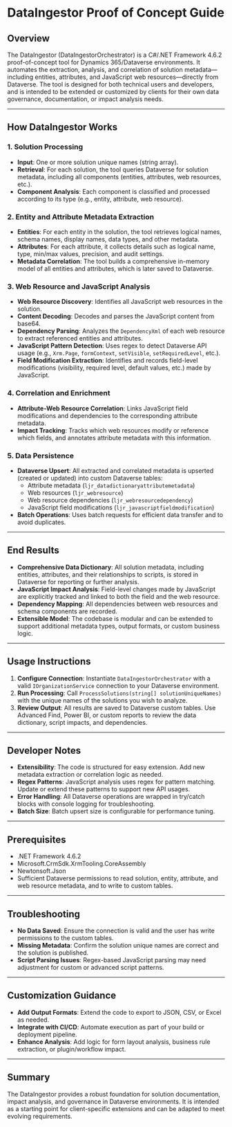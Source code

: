 # DataIngestor Proof of Concept Guide

## Overview

The DataIngestor (DataIngestorOrchestrator) is a C#/.NET Framework 4.6.2 proof-of-concept tool for Dynamics 365/Dataverse environments. It automates the extraction, analysis, and correlation of solution metadata—including entities, attributes, and JavaScript web resources—directly from Dataverse. The tool is designed for both technical users and developers, and is intended to be extended or customized by clients for their own data governance, documentation, or impact analysis needs.

---

## How DataIngestor Works

### 1. Solution Processing

- **Input**: One or more solution unique names (string array).
- **Retrieval**: For each solution, the tool queries Dataverse for solution metadata, including all components (entities, attributes, web resources, etc.).
- **Component Analysis**: Each component is classified and processed according to its type (e.g., entity, attribute, web resource).

### 2. Entity and Attribute Metadata Extraction

- **Entities**: For each entity in the solution, the tool retrieves logical names, schema names, display names, data types, and other metadata.
- **Attributes**: For each attribute, it collects details such as logical name, type, min/max values, precision, and audit settings.
- **Metadata Correlation**: The tool builds a comprehensive in-memory model of all entities and attributes, which is later saved to Dataverse.

### 3. Web Resource and JavaScript Analysis

- **Web Resource Discovery**: Identifies all JavaScript web resources in the solution.
- **Content Decoding**: Decodes and parses the JavaScript content from base64.
- **Dependency Parsing**: Analyzes the `DependencyXml` of each web resource to extract referenced entities and attributes.
- **JavaScript Pattern Detection**: Uses regex to detect Dataverse API usage (e.g., `Xrm.Page`, `formContext`, `setVisible`, `setRequiredLevel`, etc.).
- **Field Modification Extraction**: Identifies and records field-level modifications (visibility, required level, default values, etc.) made by JavaScript.

### 4. Correlation and Enrichment

- **Attribute-Web Resource Correlation**: Links JavaScript field modifications and dependencies to the corresponding attribute metadata.
- **Impact Tracking**: Tracks which web resources modify or reference which fields, and annotates attribute metadata with this information.

### 5. Data Persistence

- **Dataverse Upsert**: All extracted and correlated metadata is upserted (created or updated) into custom Dataverse tables:
  - Attribute metadata (`ljr_datadictionaryattributemetadata`)
  - Web resources (`ljr_webresource`)
  - Web resource dependencies (`ljr_webresourcedependency`)
  - JavaScript field modifications (`ljr_javascriptfieldmodification`)
- **Batch Operations**: Uses batch requests for efficient data transfer and to avoid duplicates.

---

## End Results

- **Comprehensive Data Dictionary**: All solution metadata, including entities, attributes, and their relationships to scripts, is stored in Dataverse for reporting or further analysis.
- **JavaScript Impact Analysis**: Field-level changes made by JavaScript are explicitly tracked and linked to both the field and the web resource.
- **Dependency Mapping**: All dependencies between web resources and schema components are recorded.
- **Extensible Model**: The codebase is modular and can be extended to support additional metadata types, output formats, or custom business logic.

---

## Usage Instructions

1. **Configure Connection**: Instantiate `DataIngestorOrchestrator` with a valid `IOrganizationService` connection to your Dataverse environment.
2. **Run Processing**: Call `ProcessSolutions(string[] solutionUniqueNames)` with the unique names of the solutions you wish to analyze.
3. **Review Output**: All results are saved to Dataverse custom tables. Use Advanced Find, Power BI, or custom reports to review the data dictionary, script impacts, and dependencies.

---

## Developer Notes

- **Extensibility**: The code is structured for easy extension. Add new metadata extraction or correlation logic as needed.
- **Regex Patterns**: JavaScript analysis uses regex for pattern matching. Update or extend these patterns to support new API usages.
- **Error Handling**: All Dataverse operations are wrapped in try/catch blocks with console logging for troubleshooting.
- **Batch Size**: Batch upsert size is configurable for performance tuning.

---

## Prerequisites

- .NET Framework 4.6.2
- Microsoft.CrmSdk.XrmTooling.CoreAssembly
- Newtonsoft.Json
- Sufficient Dataverse permissions to read solution, entity, attribute, and web resource metadata, and to write to custom tables.

---

## Troubleshooting

- **No Data Saved**: Ensure the connection is valid and the user has write permissions to the custom tables.
- **Missing Metadata**: Confirm the solution unique names are correct and the solution is published.
- **Script Parsing Issues**: Regex-based JavaScript parsing may need adjustment for custom or advanced script patterns.

---

## Customization Guidance

- **Add Output Formats**: Extend the code to export to JSON, CSV, or Excel as needed.
- **Integrate with CI/CD**: Automate execution as part of your build or deployment pipeline.
- **Enhance Analysis**: Add logic for form layout analysis, business rule extraction, or plugin/workflow impact.

---

## Summary

The DataIngestor provides a robust foundation for solution documentation, impact analysis, and governance in Dataverse environments. It is intended as a starting point for client-specific extensions and can be adapted to meet evolving requirements.